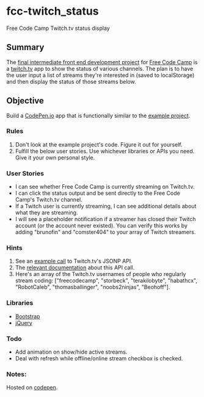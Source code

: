 # fcc-twitch_status
Free Code Camp Twitch.tv status display

## Summary
The [final intermediate front end development project](https://www.freecodecamp.com/challenges/use-the-twitchtv-json-api) for [Free Code Camp](https://www.freecodecamp.com) is a [twitch.tv](https://www.twitch.tv) app to show the status of various channels.  The plan is to have the user input a list of streams they're interested in (saved to localStorage) and then display the status of those streams below.

## Objective
Build a [CodePen.io](https://codepen.io) app that is functionally similar to the [example project](http://codepen.io/FreeCodeCamp/full/adBpOw).

### Rules
1. Don't look at the example project's code.  Figure it out for yourself.
2. Fulfill the below user stories.  Use whichever libraries or APIs you need.  Give it your own personal style.

### User Stories
* I can see whether Free Code Camp is currently streaming on Twitch.tv.
* I can click the status output and be sent directly to the Free Code Camp's Twitch.tv channel.
* If a Twitch user is currently streaming, I can see additional details about what they are streaming.
* I will see a placeholder notification if a streamer has closed their Twitch account (or the account never existed).  You can verify this works by adding "brunofin" and "comster404" to your array of Twitch streamers.

### Hints
1. See an [example call](https://github.com/FreeCodeCamp/FreeCodeCamp/wiki/Front-End-Project-Use-the-Twitchtv-JSON-API) to Twitch.tv's JSONP API.
2. The [relevant documentation](https://github.com/justintv/Twitch-API/blob/master/v3_resources/streams.md#get-streamschannel) about this API call.
3. Here's an array of the Twitch.tv usernames of people who regularly stream coding: ["freecodecamp", "storbeck", "terakilobyte", "habathcx", "RobotCaleb", "thomasballinger", "noobs2ninjas", "Beohoff"].

### Libraries
* [Bootstrap](https://getbootstrap.com)
* [jQuery](https://jquery.com/)

### Todo
* Add animation on show/hide active streams.
* Deal with refresh while offline/online stream checkbox is checked.

### Notes:
Hosted on [codepen](http://codepen.io/xipxoom/full/wGjMve/).
